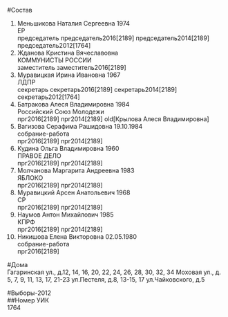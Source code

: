 #Состав  
1. Меньшикова Наталия Сергеевна 1974  
    ЕР  
    председатель председатель2016[2189] председатель2014[2189] председатель2012[1764]  
2. Жданова Кристина Вячеславовна  
    КОММУНИСТЫ РОССИИ  
    заместитель заместитель2016[2189]  
3. Муравицкая Ирина Ивановна 1967  
    ЛДПР  
    секретарь секретарь2016[2189] секретарь2014[2189] секретарь2012[1764]  
4. Батракова Алеся Владимировна 1984  
    Российский Союз Молодежи  
    прг2016[2189] прг2014[2189] old[Крылова Алеся Владимировна]  
5. Вагизова Серафима Рашидовна 19.10.1984  
    собрание-работа  
    прг2016[2189] прг2014[2189]  
6. Кудина Ольга Владимировна 1960  
    ПРАВОЕ ДЕЛО  
    прг2016[2189] прг2014[2189]  
7. Молчанова Маргарита Андреевна 1983  
    ЯБЛОКО  
    прг2016[2189] прг2014[2189]  
8. Муравицкий Арсен Анатольевич 1968  
    СР  
    прг2016[2189] прг2014[2189]  
9. Наумов Антон Михайлович 1985  
    КПРФ  
    прг2016[2189] прг2014[2189]  
10. Никишова Елена Викторовна 02.05.1980  
    собрание-работа  
    прг2016[2189]  
  
#Дома  
Гагаринская ул., д.12, 14, 16, 20, 22, 24, 26, 28, 30, 32, 34 Моховая ул., д. 5, 7, 9, 11, 13, 17, 21-23 ул.Пестеля, д.8, 13-15, 17 ул.Чайковского, д.5  
  
#Выборы-2012  
##Номер УИК  
1764  
